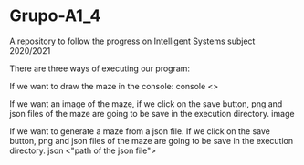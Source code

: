 # Grupo-A1_4
A repository to follow the progress on Intelligent Systems subject 2020/2021

There are three ways of executing our program:

If we want to draw the maze in the console:
      console <<rows>> <colums>

If we want an image of the maze, if we click on the save button, png and json files of the maze are going to be save in the execution directory.
      image <rows> <colums>

If we want to generate a maze from a json file. If we click on the save button, png and json files of the maze are going to be save in the execution directory.
      json <"path of the json file">
